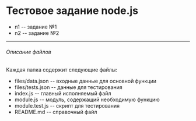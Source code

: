 # Тестовое задание node.js

* n1 -- задание №1
* n2 -- задание №2
---

###### Описание файлов

Каждая папка содержит следующие файлы:
* files/data.json   -- входные данные для основной функции
* files/tests.json -- данные для тестирования
* index.js          -- главный исполняемый файл
* module.js         -- модуль, содержащий необходимую функцию
* module.test.js    -- скрипт для тестирования
* README.md         -- справочный файл